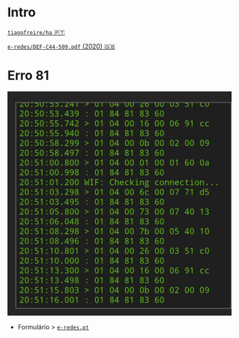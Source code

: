 # Intro

[```tiagofreire/ha``` 🇵🇹](https://github.com/tiagofreire-pt/Home_Assistant_EDP_Box/)

[```e-redes/DEF-C44-509.pdf``` (2020) 🇬🇧](https://github.com/nikito7/edpbox/raw/dev/DEF-C44-509.pdf)

# Erro 81

![erro 81](./erro81.jpg)

- Formulário > [``` e-redes.pt ```](https://www.e-redes.pt/)
